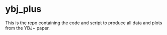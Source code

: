 # ybj_plus
This is the repo containing the code and script to produce all data and plots from the YBJ+ paper.
